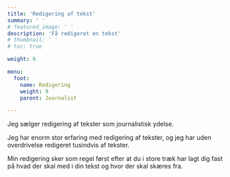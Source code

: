 ```yaml
---
title: 'Redigering af tekst'
summary: ' '
# featured_image: ' '
description: 'Få redigeret en tekst'
# thumbnail: ' '
# toc: true

weight: 9

menu:
  foot:
    name: Redigering
    weight: 9
    parent: Journalist

---
```


Jeg sælger redigering af tekster som journalistisk ydelse.

Jeg har enorm stor erfaring med redigering af tekster, og jeg har uden overdrivelse redigeret tusindvis af tekster.

Min redigering sker som regel først efter at du i store træk har lagt dig  fast på hvad der skal med i din tekst og hvor der skal skæres fra.
